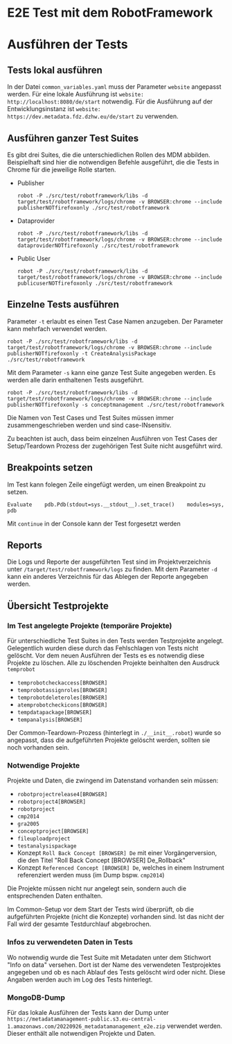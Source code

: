 # E2E Test mit dem RobotFramework

# Ausführen der Tests

## Tests lokal ausführen

In der Datei `common_variables.yaml` muss der Parameter `website` angepasst werden.
Für eine lokale Ausführung ist `website: http://localhost:8080/de/start` notwendig.
Für die Ausführung auf der Entwicklungsinstanz ist `website: https://dev.metadata.fdz.dzhw.eu/de/start` zu verwenden.

## Ausführen ganzer Test Suites

Es gibt drei Suites, die die unterschiedlichen Rollen des MDM abbilden. Beispielhaft sind hier die notwendigen
Befehle ausgeführt, die die Tests in Chrome für die jeweilige Rolle starten.

- Publisher
  ``` shell
  robot -P ./src/test/robotframework/libs -d target/test/robotframework/logs/chrome -v BROWSER:chrome --include publisherNOTfirefoxonly ./src/test/robotframework
  ```
- Dataprovider
  ``` shell
  robot -P ./src/test/robotframework/libs -d target/test/robotframework/logs/chrome -v BROWSER:chrome --include dataproviderNOTfirefoxonly ./src/test/robotframework
  ```
- Public User
  ``` shell
  robot -P ./src/test/robotframework/libs -d target/test/robotframework/logs/chrome -v BROWSER:chrome --include publicuserNOTfirefoxonly ./src/test/robotframework
  ```

## Einzelne Tests ausführen

Parameter `-t` erlaubt es einen Test Case Namen anzugeben. Der Parameter kann mehrfach verwendet werden.

``` shell
robot -P ./src/test/robotframework/libs -d target/test/robotframework/logs/chrome -v BROWSER:chrome --include publisherNOTfirefoxonly -t CreateAnalysisPackage ./src/test/robotframework
```

Mit dem Parameter `-s` kann eine ganze Test Suite angegeben werden. Es werden alle darin enthaltenen Tests ausgeführt.

``` shell
robot -P ./src/test/robotframework/libs -d target/test/robotframework/logs/chrome -v BROWSER:chrome --include publisherNOTfirefoxonly -s conceptmanagement ./src/test/robotframework
```

Die Namen von Test Cases und Test Suites müssen immer zusammengeschrieben werden und sind case-INsensitiv.

Zu beachten ist auch, dass beim einzelnen Ausführen von Test Cases der Setup/Teardown Prozess der zugehörigen Test Suite
nicht ausgeführt wird.

## Breakpoints setzen

Im Test kann folegen Zeile eingefügt werden, um einen Breakpoint zu setzen.

```robot
Evaluate    pdb.Pdb(stdout=sys.__stdout__).set_trace()    modules=sys, pdb
```

Mit `continue` in der Console kann der Test forgesetzt werden

## Reports

Die Logs und Reporte der ausgeführten Test sind im Projektverzeichnis unter `/target/test/robotframework/logs` zu finden.
Mit dem Parameter `-d` kann ein anderes Verzeichnis für das Ablegen der Reporte angegeben werden.

## Übersicht Testprojekte

### Im Test angelegte Projekte (temporäre Projekte)

Für unterschiedliche Test Suites in den Tests werden Testprojekte angelegt. Gelegentlich wurden diese durch das
Fehlschlagen von Tests nicht gelöscht. Vor dem neuen Ausführen der Tests es es notwendig diese Projekte
zu löschen. Alle zu löschenden Projekte beinhalten den Ausdruck `temprobot`

- `temprobotcheckaccess[BROWSER]`
- `temprobotassignroles[BROWSER]`
- `temprobotdeleteroles[BROWSER]`
- `atemprobotcheckicons[BROWSER]`
- `tempdatapackage[BROWSER]`
- `tempanalysis[BROWSER]`

Der Common-Teardown-Prozess (hinterlegt in `./__init__.robot`) wurde so angepasst, dass die aufgeführten Projekte gelöscht werden, sollten sie noch
vorhanden sein.

### Notwendige Projekte

Projekte und Daten, die zwingend im Datenstand vorhanden sein müssen:

- `robotprojectrelease4[BROWSER]` 
- `robotproject4[BROWSER]` 
- `robotproject`
- `cmp2014` 
- `gra2005` 
- `conceptproject[BROWSER]`
- `fileuploadproject` 
- `testanalysispackage`
- Konzept `Roll Back Concept [BROWSER] De` mit einer Vorgängerversion, die den Titel "Roll Back Concept [BROWSER] De_Rollback"
- Konzept `Referenced Concept [BROWSER] De`, welches in einem Instrument referenziert werden muss (im Dump bspw. `cmp2014`)

Die Projekte müssen nicht nur angelegt sein, sondern auch die entsprechenden Daten enthalten.

Im Common-Setup vor dem Start der Tests wird überprüft, ob die aufgeführten Projekte (nicht die Konzepte) vorhanden sind. Ist das nicht 
der Fall wird der gesamte Testdurchlauf abgebrochen.

### Infos zu verwendeten Daten in Tests

Wo notwendig wurde die Test Suite mit Metadaten unter dem Stichwort "Info on data" versehen. Dort ist der Name des 
verwendeten Testprojektes angegeben und ob es nach Ablauf des Tests gelöscht wird oder nicht. Diese Angaben werden auch 
im Log des Tests hinterlegt.

### MongoDB-Dump

Für das lokale Ausführen der Tests kann der Dump unter `https://metadatamanagement-public.s3.eu-central-1.amazonaws.com/20220926_metadatamanagement_e2e.zip` verwendet werden. Dieser enthält alle
notwendigen Projekte und Daten.
